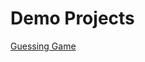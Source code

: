 # Demo Projects

[Guessing Game](https://asktami.github.io/guessing-game/ "Fullstack Academy Guessing Game")
